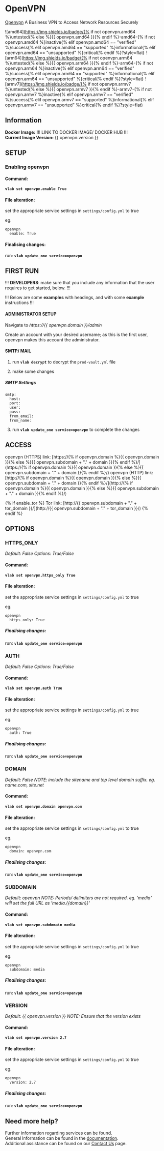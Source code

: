 # OpenVPN

[Openvpn](https://openvpn.net/) A Business VPN to Access Network Resources Securely

![amd64](https://img.shields.io/badge/{% if not openvpn.amd64 %}untested{% else %}{{ openvpn.amd64 }}{% endif %}-amd64-{% if not openvpn.amd64 %}inactive{% elif openvpn.amd64 == "verified" %}success{% elif openvpn.amd64 == "supported" %}informational{% elif openvpn.amd64 == "unsupported" %}critical{% endif %}?style=flat)
![arm64](https://img.shields.io/badge/{% if not openvpn.arm64 %}untested{% else %}{{ openvpn.arm64 }}{% endif %}-arm64-{% if not openvpn.arm64 %}inactive{% elif openvpn.arm64 == "verified" %}success{% elif openvpn.arm64 == "supported" %}informational{% elif openvpn.arm64 == "unsupported" %}critical{% endif %}?style=flat)
![armv7](https://img.shields.io/badge/{% if not openvpn.armv7 %}untested{% else %}{{ openvpn.armv7 }}{% endif %}-armv7-{% if not openvpn.armv7 %}inactive{% elif openvpn.armv7 == "verified" %}success{% elif openvpn.armv7 == "supported" %}informational{% elif openvpn.armv7 == "unsupported" %}critical{% endif %}?style=flat)

## Information


**Docker Image:** !!! LINK TO DOCKER IMAGE/ DOCKER HUB !!!  
**Current Image Version:** {{ openvpn.version }}

## SETUP

### Enabling openvpn

#### Command:

**`vlab set openvpn.enable True`**

#### File alteration:

set the appropriate service settings in `settings/config.yml` to true

eg.
```
openvpn
  enable: True
```

#### Finalising changes:

run: **`vlab update_one service=openvpn`**

## FIRST RUN

!!! **DEVELOPERS**: make sure that you include any information that the user requires to get started, below. !!!

!!! Below are some **examples** with headings, and with some **example** instructions !!!

#### ADMINISTRATOR SETUP

Navigate to *https://{{ openvpn.domain }}/admin*

Create an account with your desired username; as this is the first user, openvpn makes this account the administrator.

#### SMTP/ MAIL

1. run **`vlab decrypt`** to decrypt the `prod-vault.yml` file

2. make some changes


##### SMTP Settings
```
smtp:
  host:
  port:
  user:
  pass:
  from_email:
  from_name:
```

3. run **`vlab update_one service=openvpn`** to complete the changes


## ACCESS

openvpn (HTTPS) link: [https://{% if openvpn.domain %}{{ openvpn.domain }}{% else %}{{ openvpn.subdomain + "." + domain }}{% endif %}/](https://{% if openvpn.domain %}{{ openvpn.domain }}{% else %}{{ openvpn.subdomain + "." + domain }}{% endif %}/)
openvpn (HTTP) link: [http://{% if openvpn.domain %}{{ openvpn.domain }}{% else %}{{ openvpn.subdomain + "." + domain }}{% endif %}/](http://{% if openvpn.domain %}{{ openvpn.domain }}{% else %}{{ openvpn.subdomain + "." + domain }}{% endif %}/)

{% if enable_tor %}
Tor link: [http://{{ openvpn.subdomain + "." + tor_domain }}/](http://{{ openvpn.subdomain + "." + tor_domain }}/)
{% endif %}

## OPTIONS

### HTTPS_ONLY
*Default: False*
*Options: True/False*

#### Command:

**`vlab set openvpn.https_only True`**

#### File alteration:

set the appropriate service settings in `settings/config.yml` to true

eg.
```
openvpn
  https_only: True
```

##### Finalising changes:

run: **`vlab update_one service=openvpn`**

### AUTH
*Default: False*
*Options: True/False*

#### Command:

**`vlab set openvpn.auth True`**

#### File alteration:

set the appropriate service settings in `settings/config.yml` to true

eg.
```
openvpn
  auth: True
```

##### Finalising changes:

run: **`vlab update_one service=openvpn`**

### DOMAIN
*Default: False*
*NOTE: include the sitename and top level domain suffix. eg. name.com, site.net*

#### Command:

**`vlab set openvpn.domain openvpn.com`**

#### File alteration:

set the appropriate service settings in `settings/config.yml` to true

eg.
```
openvpn
  domain: openvpn.com
```

##### Finalising changes:

run: **`vlab update_one service=openvpn`**

### SUBDOMAIN
*Default: openvpn*
*NOTE: Periods/ delimiters are not required. eg. 'media' will set the full URL as 'media.{{domain}}'*

#### Command:

**`vlab set openvpn.subdomain media`**

#### File alteration:

set the appropriate service settings in `settings/config.yml` to true

eg.
```
openvpn
  subdomain: media
```

##### Finalising changes:

run: **`vlab update_one service=openvpn`**

### VERSION
*Default: {{  openvpn.version  }}*
*NOTE: Ensure that the version exists*

#### Command:

**`vlab set openvpn.version 2.7`**

#### File alteration:

set the appropriate service settings in `settings/config.yml` to true

eg.
```
openvpn
  version: 2.7
```

##### Finalising changes:

run: **`vlab update_one service=openvpn`**

## Need more help?
Further information regarding services can be found. \
General Information can be found in the [documentation](https://docs.vivumlab.com). \
Additional assistance can be found on our [Contact Us](https://docs.vivumlab.com/Contact-us) page.
